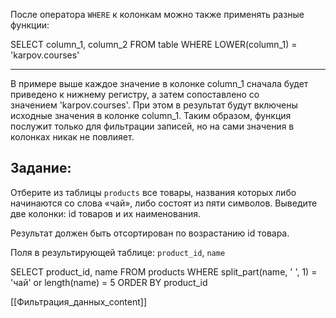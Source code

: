 После оператора `WHERE` к колонкам можно также применять разные функции:

SELECT column_1, column_2 FROM table WHERE LOWER(column_1) = 'karpov.courses'

---

В примере выше каждое значение в колонке column_1 сначала будет приведено к нижнему регистру, а затем сопоставлено со значением 'karpov.courses'. При этом в результат будут включены исходные значения в колонке column_1. Таким образом, функция послужит только для фильтрации записей, но на сами значения в колонках никак не повлияет.

## **Задание:**

Отберите из таблицы `products` все товары, названия которых либо начинаются со слова «чай», либо состоят из пяти символов. Выведите две колонки: id товаров и их наименования.

Результат должен быть отсортирован по возрастанию id товара.

Поля в результирующей таблице: `product_id`, `name`

SELECT product_id,
       name
FROM   products
WHERE  split_part(name, ' ', 1) = 'чай'
    or length(name) = 5
ORDER BY product_id


[[Фильтрация_данных_content]]